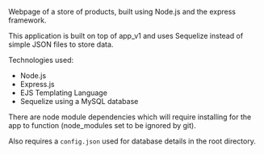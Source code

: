 Webpage of a store of products, built using Node.js and the express framework.

This application is built on top of app_v1 and uses Sequelize instead of simple JSON files to store data.

Technologies used:

- Node.js
- Express.js
- EJS Templating Language
- Sequelize using a MySQL database

There are node module dependencies which will require installing for the app to function (node_modules set to be ignored by git).

Also requires a ``config.json`` used for database details in the root directory.